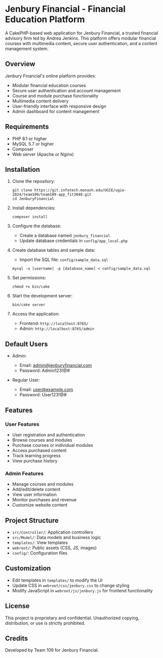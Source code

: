 # Jenbury Financial - Financial Education Platform

A CakePHP-based web application for Jenbury Financial, a trusted financial advisory firm led by Andrea Jenkins. This platform offers modular financial courses with multimedia content, secure user authentication, and a content management system.

## Overview

Jenbury Financial's online platform provides:

- Modular financial education courses
- Secure user authentication and account management
- Course and module purchase functionality
- Multimedia content delivery
- User-friendly interface with responsive design
- Admin dashboard for content management

## Requirements

- PHP 8.1 or higher
- MySQL 5.7 or higher
- Composer
- Web server (Apache or Nginx)

## Installation

1. Clone the repository:
   ```
   git clone https://git.infotech.monash.edu/UGIE/ugie-2024/team109/team109-app_fit3048.git
   cd JenburyFinancial
   ```

2. Install dependencies:
   ```
   composer install
   ```

3. Configure the database:
   - Create a database named `jenbury_financial`
   - Update database credentials in `config/app_local.php`

4. Create database tables and sample data:
   - Import the SQL file: `config/sample_data.sql`
   ```
   mysql -u [username] -p [database_name] < config/sample_data.sql
   ```

5. Set permissions:
   ```
   chmod +x bin/cake
   ```

6. Start the development server:
   ```
   bin/cake server
   ```

7. Access the application:
   - Frontend: `http://localhost:8765/`
   - Admin: `http://localhost:8765/admin`

## Default Users

- Admin:
  - Email: admin@jenburyfinancial.com
  - Password: Admin123!@#

- Regular User:
  - Email: user@example.com
  - Password: User123!@#

## Features

### User Features

- User registration and authentication
- Browse courses and modules
- Purchase courses or individual modules
- Access purchased content
- Track learning progress
- View purchase history

### Admin Features

- Manage courses and modules
- Add/edit/delete content
- View user information
- Monitor purchases and revenue
- Customize website content

## Project Structure

- `src/Controller/`: Application controllers
- `src/Model/`: Data models and business logic
- `templates/`: View templates
- `webroot/`: Public assets (CSS, JS, images)
- `config/`: Configuration files

## Customization

- Edit templates in `templates/` to modify the UI
- Update CSS in `webroot/css/jenbury.css` to change styling
- Modify JavaScript in `webroot/js/jenbury.js` for frontend functionality

## License

This project is proprietary and confidential. Unauthorized copying, distribution, or use is strictly prohibited.

## Credits

Developed by Team 109 for Jenbury Financial.
